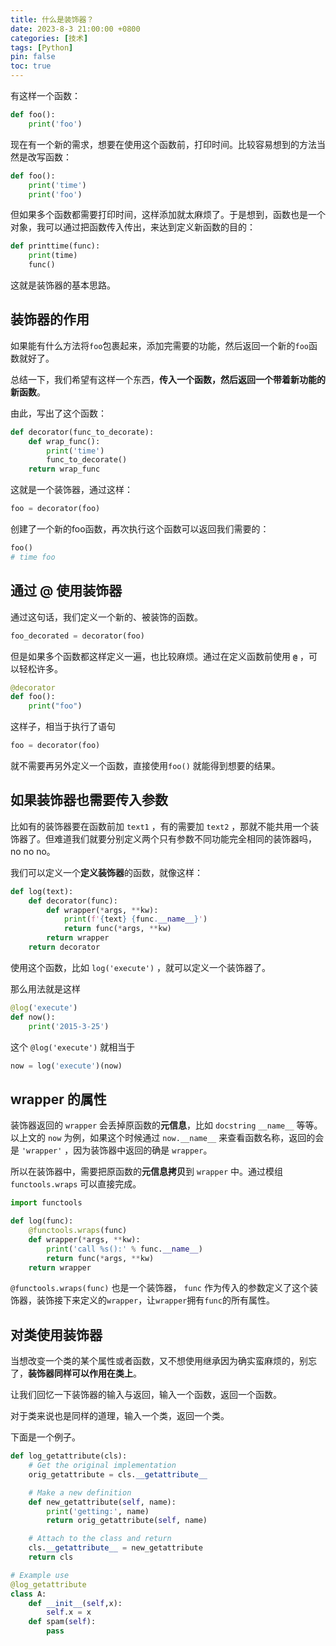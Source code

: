 ```yaml
---
title: 什么是装饰器？
date: 2023-8-3 21:00:00 +0800
categories: [技术]
tags: [Python]
pin: false
toc: true
---
```


有这样一个函数：

```python
def foo():
	print('foo')
```

现在有一个新的需求，想要在使用这个函数前，打印时间。比较容易想到的方法当然是改写函数：

```python
def foo():
	print('time')
	print('foo')
```

但如果多个函数都需要打印时间，这样添加就太麻烦了。于是想到，函数也是一个对象，我可以通过把函数传入传出，来达到定义新函数的目的：

```python
def printtime(func):
	print(time)
	func()
```

这就是装饰器的基本思路。

## 装饰器的作用

如果能有什么方法将`foo`包裹起来，添加完需要的功能，然后返回一个新的`foo`函数就好了。

总结一下，我们希望有这样一个东西，**传入一个函数，然后返回一个带着新功能的新函数**。

由此，写出了这个函数：

```python
def decorator(func_to_decorate):
	def wrap_func():
		print('time')
		func_to_decorate()
	return wrap_func
```

这就是一个装饰器，通过这样：

```python
foo = decorator(foo)
```

创建了一个新的foo函数，再次执行这个函数可以返回我们需要的：

```python
foo()
# time foo
```

## 通过 @ 使用装饰器

通过这句话，我们定义一个新的、被装饰的函数。

```python
foo_decorated = decorator(foo)
```

但是如果多个函数都这样定义一遍，也比较麻烦。通过在定义函数前使用 **`@`** ，可以轻松许多。

```python
@decorator
def foo():
    print("foo")
```

这样子，相当于执行了语句

```python
foo = decorator(foo)
```

就不需要再另外定义一个函数，直接使用`foo()` 就能得到想要的结果。

## 如果装饰器也需要传入参数

比如有的装饰器要在函数前加 `text1` ，有的需要加 `text2` ，那就不能共用一个装饰器了。但难道我们就要分别定义两个只有参数不同功能完全相同的装饰器吗，no no no。

我们可以定义一个**定义装饰器**的函数，就像这样：

```python
def log(text):
    def decorator(func):
        def wrapper(*args, **kw):
            print(f'{text} {func.__name__}')
            return func(*args, **kw)
        return wrapper
    return decorator
```

使用这个函数，比如 `log('execute')` ，就可以定义一个装饰器了。

那么用法就是这样

```python
@log('execute')
def now():
    print('2015-3-25')
```

这个 `@log('execute')` 就相当于

```python
now = log('execute')(now)
```

## wrapper 的属性

装饰器返回的 `wrapper` 会丢掉原函数的**元信息**，比如 `docstring` `__name__` 等等。以上文的 `now` 为例，如果这个时候通过 `now.__name__` 来查看函数名称，返回的会是 `'wrapper'` ，因为装饰器中返回的确是 `wrapper`。

所以在装饰器中，需要把原函数的**元信息拷贝**到 `wrapper` 中。通过模组`functools.wraps` 可以直接完成。

```python
import functools

def log(func):
    @functools.wraps(func)
    def wrapper(*args, **kw):
        print('call %s():' % func.__name__)
        return func(*args, **kw)
    return wrapper
```

`@functools.wraps(func)` 也是一个装饰器， `func` 作为传入的参数定义了这个装饰器，装饰接下来定义的`wrapper`，让`wrapper`拥有`func`的所有属性。

## 对类使用装饰器

当想改变一个类的某个属性或者函数，又不想使用继承因为确实蛮麻烦的，别忘了，**装饰器同样可以作用在类上**。

让我们回忆一下装饰器的输入与返回，输入一个函数，返回一个函数。

对于类来说也是同样的道理，输入一个类，返回一个类。

下面是一个例子。

```python
def log_getattribute(cls):
    # Get the original implementation
    orig_getattribute = cls.__getattribute__

    # Make a new definition
    def new_getattribute(self, name):
        print('getting:', name)
        return orig_getattribute(self, name)

    # Attach to the class and return
    cls.__getattribute__ = new_getattribute
    return cls

# Example use
@log_getattribute
class A:
    def __init__(self,x):
        self.x = x
    def spam(self):
        pass
```